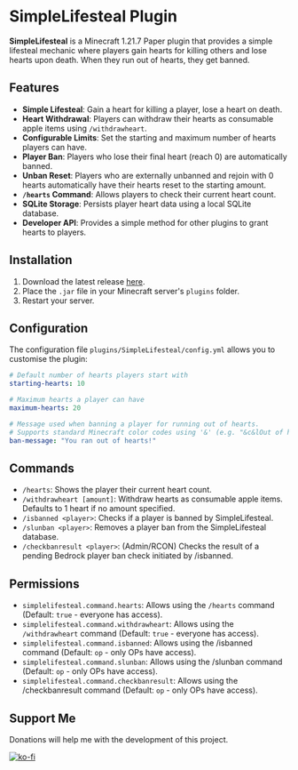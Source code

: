 # SimpleLifesteal Plugin

**SimpleLifesteal** is a Minecraft 1.21.7 Paper plugin that provides a simple lifesteal mechanic where players gain hearts for killing others and lose hearts upon death. When they run out of hearts, they get banned.

## Features

- **Simple Lifesteal**: Gain a heart for killing a player, lose a heart on death.
- **Heart Withdrawal**: Players can withdraw their hearts as consumable apple items using `/withdrawheart`.
- **Configurable Limits**: Set the starting and maximum number of hearts players can have.
- **Player Ban**: Players who lose their final heart (reach 0) are automatically banned.
- **Unban Reset**: Players who are externally unbanned and rejoin with 0 hearts automatically have their hearts reset to the starting amount.
- **`/hearts` Command**: Allows players to check their current heart count.
- **SQLite Storage**: Persists player heart data using a local SQLite database.
- **Developer API**: Provides a simple method for other plugins to grant hearts to players.

## Installation

1. Download the latest release [here](https://github.com/Jelly-Pudding/simplelifesteal/releases/latest).
2. Place the `.jar` file in your Minecraft server's `plugins` folder.
3. Restart your server.

## Configuration

The configuration file `plugins/SimpleLifesteal/config.yml` allows you to customise the plugin:

```yaml
# Default number of hearts players start with
starting-hearts: 10

# Maximum hearts a player can have
maximum-hearts: 20

# Message used when banning a player for running out of hearts.
# Supports standard Minecraft color codes using '&' (e.g. "&c&lOut of hearts!").
ban-message: "You ran out of hearts!"
```

## Commands

- `/hearts`: Shows the player their current heart count.
- `/withdrawheart [amount]`: Withdraw hearts as consumable apple items. Defaults to 1 heart if no amount specified.
- `/isbanned <player>`: Checks if a player is banned by SimpleLifesteal.
- `/slunban <player>`: Removes a player ban from the SimpleLifesteal database.
- `/checkbanresult <player>`: (Admin/RCON) Checks the result of a pending Bedrock player ban check initiated by /isbanned.

## Permissions

- `simplelifesteal.command.hearts`: Allows using the `/hearts` command (Default: `true` - everyone has access).
- `simplelifesteal.command.withdrawheart`: Allows using the `/withdrawheart` command (Default: `true` - everyone has access).
- `simplelifesteal.command.isbanned`: Allows using the /isbanned command (Default: `op` - only OPs have access).
- `simplelifesteal.command.slunban`: Allows using the /slunban command (Default: `op` - only OPs have access).
- `simplelifesteal.command.checkbanresult`: Allows using the /checkbanresult command (Default: `op` - only OPs have access).

## Support Me
Donations will help me with the development of this project.

[![ko-fi](https://ko-fi.com/img/githubbutton_sm.svg)](https://ko-fi.com/K3K715TC1R)
